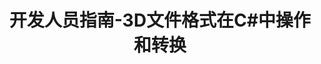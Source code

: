 ﻿---
title: 开发人员指南-3D文件格式在C#中操作和转换
linktitle: 开发者指南
type: docs
weight: 20
url: /zh/net/developer-guide/
description: 开发人员指南部分用于检测、创建、读取、转换和修改C# .NET中的3D文件格式。
---
